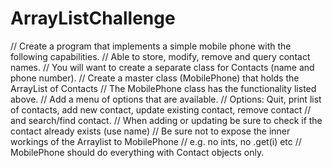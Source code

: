 # ArrayListChallenge
// Create a program that implements a simple mobile phone with the following capabilities.
        // Able to store, modify, remove and query contact names.
        // You will want to create a separate class for Contacts (name and phone number).
        // Create a master class (MobilePhone) that holds the ArrayList of Contacts
        // The MobilePhone class has the functionality listed above.
        // Add a menu of options that are available.
        // Options:  Quit, print list of contacts, add new contact, update existing contact, remove contact
        // and search/find contact.
        // When adding or updating be sure to check if the contact already exists (use name)
        // Be sure not to expose the inner workings of the Arraylist to MobilePhone
        // e.g. no ints, no .get(i) etc
        // MobilePhone should do everything with Contact objects only.
